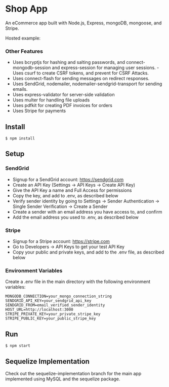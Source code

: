 # Shop App

An eCommerce app built with Node.js, Express, mongoDB, mongoose, and Stripe.

Hosted example:

### Other Features

- Uses bcryptjs for hashing and salting passwords, and connect-mongodb-session and express-session for managing user sessions. - Uses csurf to create CSRF tokens, and prevent for CSRF Attacks.
- Uses connect-flash for sending messages on redirect responses.
- Uses SendGrid, nodemailer, nodemailer-sendgrid-transport for sending emails.
- Uses express-validator for server-side validation
- Uses multer for handling file uploads
- Uses pdfkit for creating PDF invoices for orders
- Uses Stripe for payments

## Install

    $ npm install

## Setup

### SendGrid

- Signup for a SendGrid account: https://sendgrid.com
- Create an API Key (Settings -> API Keys -> Create API Key)
- Give the API Key a name and Full Access for permissions
- Copy the key, and add to .env, as described below
- Verify sender identity by going to Settings -> Sender Authentication -> Single Sender Verification -> Create a Sender
- Create a sender with an email address you have access to, and confirm
- Add the email address you used to .env, as described below

### Stripe

- Signup for a Stripe account: https://stripe.com
- Go to Developers -> API Keys to get your test API Key
- Copy your public and private keys, and add to the .env file, as described below

### Environment Variables

Create a .env file in the main directory with the following environment variables:

    MONGODB_CONNECTION=your_mongo_connection_string
    SENDGRID_API_KEY=your_sendgrid_api_key
    SENDGRID_FROM=email_verified_sender_identity
    HOST_URL=http://localhost:3000
    STRIPE_PRIVATE_KEY=your_private_stripe_key
    STRIPE_PUBLIC_KEY=your_public_stripe_key

## Run

    $ npm start

## Sequelize Implementation

Check out the sequelize-implementation branch for the main app implemented using MySQL and the sequelize package.

